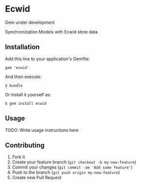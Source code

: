 # Ecwid

Gem under development

Synchronization Models with Ecwid store data

## Installation

Add this line to your application's Gemfile:

    gem 'ecwid'

And then execute:

    $ bundle

Or install it yourself as:

    $ gem install ecwid

## Usage

TODO: Write usage instructions here

## Contributing

1. Fork it
2. Create your feature branch (`git checkout -b my-new-feature`)
3. Commit your changes (`git commit -am 'Add some feature'`)
4. Push to the branch (`git push origin my-new-feature`)
5. Create new Pull Request
